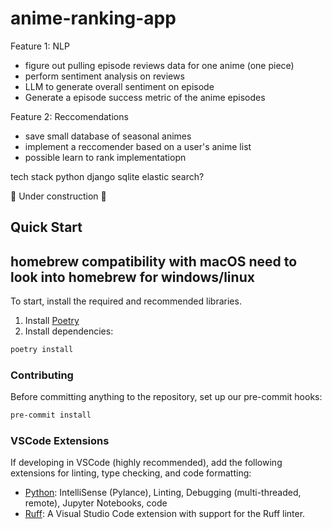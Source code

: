 # anime-ranking-app
Feature 1: NLP
- figure out pulling episode reviews data for one anime (one piece)
- perform sentiment analysis on reviews
- LLM to generate overall sentiment on episode
- Generate a episode success metric of the anime episodes

Feature 2: Reccomendations
- save small database of seasonal animes
- implement a reccomender based on a user's anime list
- possible learn to rank implementatiopn


tech stack
python
django
sqlite
elastic search?

🚧 Under construction 🚧

## Quick Start

## homebrew compatibility with macOS need to look into homebrew for windows/linux

To start, install the required and recommended libraries.

1. Install [Poetry](https://python-poetry.org/docs/#installing-with-the-official-installer)
2. Install dependencies:

```bash
poetry install
```

### Contributing

Before committing anything to the repository, set up our pre-commit hooks:

```bash
pre-commit install
```

### VSCode Extensions

If developing in VSCode (highly recommended), add the following extensions for linting, type checking, and code formatting:

- [Python](https://marketplace.visualstudio.com/items?itemName=ms-python.python): IntelliSense (Pylance), Linting, Debugging (multi-threaded, remote), Jupyter Notebooks, code
- [Ruff](https://marketplace.visualstudio.com/items?itemName=charliermarsh.ruff): A Visual Studio Code extension with support for the Ruff linter.
